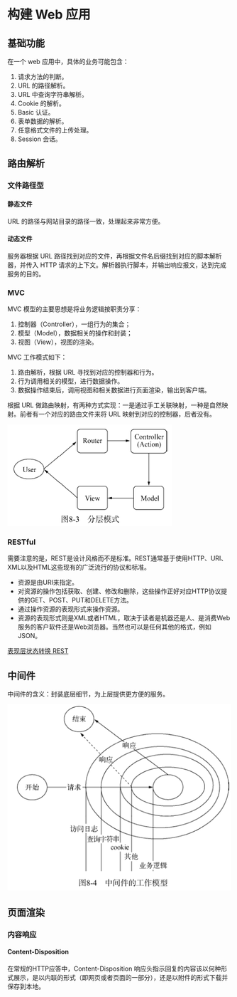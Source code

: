 # 构建 Web 应用
## 基础功能
在一个 web 应用中，具体的业务可能包含：
1. 请求方法的判断。
2. URL 的路径解析。
3. URL 中查询字符串解析。
4. Cookie 的解析。
5. Basic 认证。
6. 表单数据的解析。
7. 任意格式文件的上传处理。
8. Session 会话。

## 路由解析
### 文件路径型
#### 静态文件
URL 的路径与网站目录的路径一致，处理起来非常方便。
#### 动态文件
服务器根据 URL 路径找到对应的文件，再根据文件名后缀找到对应的脚本解析器，并传入 HTTP 请求的上下文。解析器执行脚本，并输出响应报文，达到完成服务的目的。

### MVC
MVC 模型的主要思想是将业务逻辑按职责分享：
1. 控制器（Controller），一组行为的集合；
2. 模型（Model），数据相关的操作和封装；
3. 视图（View），视图的渲染。

MVC 工作模式如下：
1. 路由解析，根据 URL 寻找到对应的控制器和行为。
2. 行为调用相关的模型，进行数据操作。
3. 数据操作结束后，调用视图和相关数据进行页面渲染，输出到客户端。

根据 URL 做路由映射，有两种方式实现：一是通过手工关联映射，一种是自然映射。前者有一个对应的路由文件来将 URL 映射到对应的控制器，后者没有。

![](../imgs/8-1.png)

### RESTful
需要注意的是，REST是设计风格而不是标准。REST通常基于使用HTTP、URI、XML以及HTML这些现有的广泛流行的协议和标准。
* 资源是由URI来指定。
* 对资源的操作包括获取、创建、修改和删除，这些操作正好对应HTTP协议提供的GET、POST、PUT和DELETE方法。
* 通过操作资源的表现形式来操作资源。
* 资源的表现形式则是XML或者HTML，取决于读者是机器还是人、是消费Web服务的客户软件还是Web浏览器。当然也可以是任何其他的格式，例如JSON。

[表现层状态转换 REST](https://zh.wikipedia.org/wiki/%E8%A1%A8%E7%8E%B0%E5%B1%82%E7%8A%B6%E6%80%81%E8%BD%AC%E6%8D%A2)

## 中间件
中间件的含义：封装底层细节，为上层提供更方便的服务。

![](../imgs/8-2.png)

## 页面渲染
### 内容响应
####  Content-Disposition
在常规的HTTP应答中，Content-Disposition 响应头指示回复的内容该以何种形式展示，是以内联的形式（即网页或者页面的一部分），还是以附件的形式下载并保存到本地。